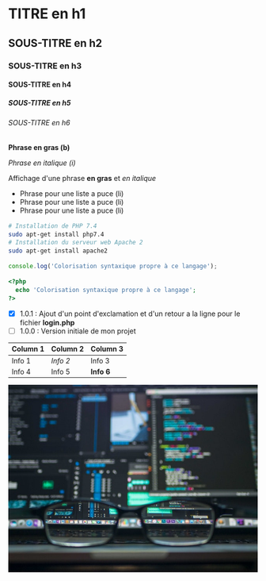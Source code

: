 # TITRE en h1
## SOUS-TITRE en h2
### SOUS-TITRE en h3
#### SOUS-TITRE en h4
##### SOUS-TITRE en h5
###### SOUS-TITRE en h6

__Phrase en gras (b)__

*Phrase en italique (i)*

Affichage d'une phrase __en gras__ et *en italique*

* Phrase pour une liste a puce (li)
* Phrase pour une liste a puce (li)
* Phrase pour une liste a puce (li)

```bash
# Installation de PHP 7.4
sudo apt-get install php7.4
# Installation du serveur web Apache 2
sudo apt-get install apache2
```

```javascript
console.log('Colorisation syntaxique propre à ce langage');
```

```php
<?php
  echo 'Colorisation syntaxique propre à ce langage';
?>
```

- [x] 1.0.1 : Ajout d'un point d'exclamation et d'un retour a la ligne pour le fichier __login.php__
- [ ] 1.0.0 : Version initiale de mon projet

Column 1|Column 2|Column 3
--------|--------|--------
Info 1  |*Info 2*  |Info 3
Info 4  |Info 5  |__Info 6__

![projet image](./pexels-kevin-ku-577585.jpg "projet image")







